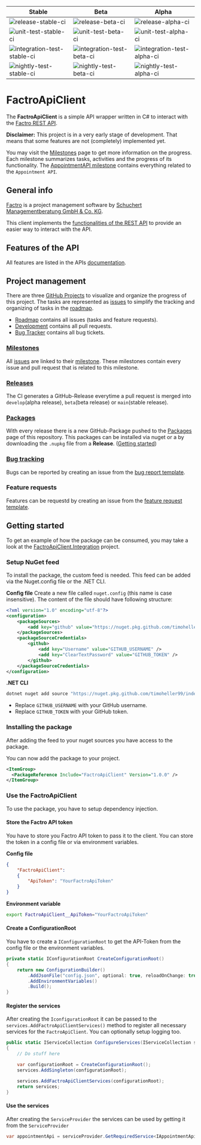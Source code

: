 |Stable|Beta|Alpha|
|---|---|---|
|![release-stable-ci]|![release-beta-ci]|![release-alpha-ci]|
|![unit-test-stable-ci]|![unit-test-beta-ci]|![unit-test-alpha-ci]|
|![integration-test-stable-ci]|![integration-test-beta-ci]|![integration-test-alpha-ci]|
|![nightly-test-stable-ci]|![nightly-test-beta-ci]|![nightly-test-alpha-ci]|

# FactroApiClient
The **FactroApiClient** is a simple API wrapper written in C# to interact with the [Factro REST API][factro-api-url].

**Disclaimer:**
This project is in a very early stage of development.
That means that some features are not (completely) implemented yet.

You may visit the [Milestones][milestones-url] page to get more information on the progress.
Each milestone summarizes tasks, activities and the progress of its functionality.
The [AppointmentAPI milestone](https://github.com/timoheller99/FactroApiClient/milestone/1) contains everything related to the `Appointment API`.

## General info
[Factro][factro-url] is a project management software by [Schuchert Managementberatung GmbH & Co. KG][schuchert-url].

This client implements the [functionalities of the REST API][factro-api-docs-url] to provide an easier way to interact with the API.

## Features of the API
All features are listed in the APIs [documentation][factro-api-docs-url].

## Project management
There are three [GitHub Projects][projects-url] to visualize and organize the progress of this project.
The tasks are represented as [issues][issues-url] to simplify the tracking and organizing of tasks in the [roadmap][roadmap-project-url].
* [Roadmap][roadmap-project-url] contains all issues (tasks and feature requests).
* [Development][development-project-url] contains all pull requests.
* [Bug Tracker][bug-tracker-project-url] contains all bug tickets.

### [Milestones][milestones-url]
All [issues][issues-url] are linked to their [milestone][milestones-url].
These milestones contain every issue and pull request that is related to this milestone.

### [Releases][releases-url]
The CI generates a GitHub-Release everytime a pull request is merged into `develop`(alpha release), `beta`(beta release) or `main`(stable release).

### [Packages][packages-url]
With every release there is a new GitHub-Package pushed to the [Packages][packages-url] page of this repository.
This packages can be installed via nuget or a by downloading the `.nupkg` file from a **Release**. ([Getting started](#getting-started))

### [Bug tracking][bug-tracker-project-url]
Bugs can be reported by creating an issue from the [bug report template][bug-report-issue-template-url].

### Feature requests
Features can be requestd by creating an issue from the [feature request template][feature-request-issue-template-url].

## Getting started
To get an example of how the package can be consumed, you may take a look at the [FactroApiClient.Integration](https://github.com/timoheller99/FactroApiClient/tree/develop/tests/FactroApiClient.Integration) project.

### Setup NuGet feed
To install the package, the custom feed is needed.
This feed can be added via the Nuget.config file or the .NET CLI.

**Config file**
Create a new file called `nuget.config` (this name is case insensitive).
The content of the file should have following structure:
```xml
<?xml version="1.0" encoding="utf-8"?>
<configuration>
    <packageSources>
        <add key="github" value="https://nuget.pkg.github.com/timoheller99/index.json" />
    </packageSources>
    <packageSourceCredentials>
        <github>
            <add key="Username" value="GITHUB_USERNAME" />
            <add key="ClearTextPassword" value="GITHUB_TOKEN" />
        </github>
    </packageSourceCredentials>
</configuration>
```
**.NET CLI**
```bash
dotnet nuget add source "https://nuget.pkg.github.com/timoheller99/index.json" -n "github" -u "GITHUB_USERNAME" -p "GITHUB_TOKEN" --store-password-in-clear-text
```
* Replace `GITHUB_USERNAME` with your GitHub username.
* Replace `GITHUB_TOKEN` with your GitHub token.

### Installing the package
After adding the feed to your nuget sources you have access to the package.

You can now add the package to your project.

```xml
<ItemGroup>
  <PackageReference Include="FactroApiClient" Version="1.0.0" />
</ItemGroup>
```

### Use the FactroApiClient
To use the package, you have to setup dependency injection.

#### Store the Factro API token
You have to store you Factro API token to pass it to the client.
You can store the token in a config file or via environment variables.

**Config file**
```json
{
    "FactroApiClient":
    {
        "ApiToken": "YourFactroApiToken"
    }
}
```
**Environment variable**
```bash
export FactroApiClient__ApiToken="YourFactroApiToken"
```

#### Create a ConfigurationRoot
You have to create a `IConfigurationRoot` to get the API-Token from the config file or the environment variables.
```csharp
private static IConfigurationRoot CreateConfigurationRoot()
{
    return new ConfigurationBuilder()
        .AddJsonFile("config.json", optional: true, reloadOnChange: true)
        .AddEnvironmentVariables()
        .Build();
}
```

#### Register the services
After creating the `IconfigurationRoot` it can be passed to the `services.AddFactroApiClientServices()` method to register all necessary services for the `FactroApiClient`.
You can optionally setup logging too.
```csharp
public static IServiceCollection ConfigureServices(IServiceCollection services)
{
    // Do stuff here

    var configurationRoot = CreateConfigurationRoot();
    services.AddSingleton(configurationRoot);

    services.AddFactroApiClientServices(configurationRoot);
    return services;
}
```

#### Use the services
After creating the `ServiceProvider` the services can be used by getting it from the `ServiceProvider`
```csharp
var appointmentApi = serviceProvider.GetRequiredService<IAppointmentApi>();
```






[schuchert-url]: https://www.schuchert.de/
[factro-url]: https://www.factro.de/
[factro-api-url]: https://www.factro.de/blog/factro-api/
[factro-api-docs-url]: https://cloud.factro.com/api/core/docs/

[issues-url]: https://github.com/timoheller99/FactroApiClient/issues
[milestones-url]: https://github.com/timoheller99/FactroApiClient/milestones
[releases-url]: https://github.com/timoheller99/FactroApiClient/releases
[packages-url]: https://github.com/timoheller99/FactroApiClient/packages/504267

[bug-report-issue-template-url]: https://github.com/timoheller99/FactroApiClient/issues/new?assignees=timoheller99&labels=bug&template=bug_report.md&title=
[feature-request-issue-template-url]: https://github.com/timoheller99/FactroApiClient/issues/new?assignees=timoheller99&labels=enhancement&template=feature_request.md&title=

[projects-url]: https://github.com/timoheller99/FactroApiClient/projects
[roadmap-project-url]: https://github.com/timoheller99/FactroApiClient/projects/1
[development-project-url]: https://github.com/timoheller99/FactroApiClient/projects/2
[bug-tracker-project-url]: https://github.com/timoheller99/FactroApiClient/projects/3

[release-stable-ci]: https://github.com/timoheller99/FactroApiClient/workflows/Release%20CI/badge.svg?branch=develop
[release-beta-ci]: https://github.com/timoheller99/FactroApiClient/workflows/Release%20CI/badge.svg?branch=beta
[release-alpha-ci]: https://github.com/timoheller99/FactroApiClient/workflows/Release%20CI/badge.svg?branch=main

[unit-test-stable-ci]: https://github.com/timoheller99/FactroApiClient/workflows/Unit%20Tests/badge.svg?branch=develop
[unit-test-beta-ci]: https://github.com/timoheller99/FactroApiClient/workflows/Unit%20Tests/badge.svg?branch=beta
[unit-test-alpha-ci]: https://github.com/timoheller99/FactroApiClient/workflows/Unit%20Tests/badge.svg?branch=main

[integration-test-stable-ci]: https://github.com/timoheller99/FactroApiClient/workflows/Integration%20Tests/badge.svg?branch=develop
[integration-test-beta-ci]: https://github.com/timoheller99/FactroApiClient/workflows/Integration%20Tests/badge.svg?branch=beta
[integration-test-alpha-ci]: https://github.com/timoheller99/FactroApiClient/workflows/Integration%20Tests/badge.svg?branch=stable

[nightly-test-stable-ci]: https://github.com/timoheller99/FactroApiClient/workflows/Nightly%20Tests/badge.svg?branch=develop
[nightly-test-beta-ci]: https://github.com/timoheller99/FactroApiClient/workflows/Nightly%20Tests/badge.svg?branch=beta
[nightly-test-alpha-ci]: https://github.com/timoheller99/FactroApiClient/workflows/Nightly%20Tests/badge.svg?branch=main
